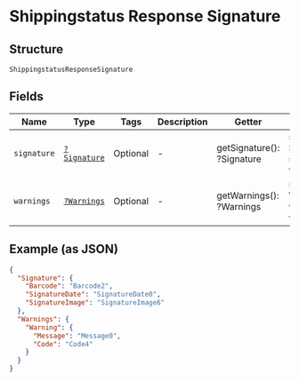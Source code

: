 
# Shippingstatus Response Signature

## Structure

`ShippingstatusResponseSignature`

## Fields

| Name | Type | Tags | Description | Getter | Setter |
|  --- | --- | --- | --- | --- | --- |
| `signature` | [`?Signature`](../../doc/models/signature.md) | Optional | - | getSignature(): ?Signature | setSignature(?Signature signature): void |
| `warnings` | [`?Warnings`](../../doc/models/warnings.md) | Optional | - | getWarnings(): ?Warnings | setWarnings(?Warnings warnings): void |

## Example (as JSON)

```json
{
  "Signature": {
    "Barcode": "Barcode2",
    "SignatureDate": "SignatureDate0",
    "SignatureImage": "SignatureImage6"
  },
  "Warnings": {
    "Warning": {
      "Message": "Message0",
      "Code": "Code4"
    }
  }
}
```

